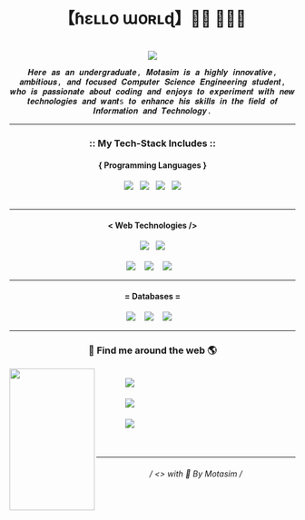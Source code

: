    # <h1 align="center">【﻿ɦɛʟʟօ աօʀʟɖ】👋🏼 👨🏼‍💻<h1>
   
<p align="center">
<samp> 
   <img align="center" src="https://github.com/motasimmakki/motasimmakki/blob/master/My-Tech-Cover-Pinned.png">
   </samp>
   
<p align="center">
  <samp> 
   𝑯𝒆𝒓𝒆 𝒂𝒔 𝒂𝒏 𝒖𝒏𝒅𝒆𝒓𝒈𝒓𝒂𝒅𝒖𝒂𝒕𝒆, 𝑴𝒐𝒕𝒂𝒔𝒊𝒎 𝒊𝒔 𝒂 𝒉𝒊𝒈𝒉𝒍𝒚 𝒊𝒏𝒏𝒐𝒗𝒂𝒕𝒊𝒗𝒆, 𝒂𝒎𝒃𝒊𝒕𝒊𝒐𝒖𝒔, 𝒂𝒏𝒅 𝒇𝒐𝒄𝒖𝒔𝒆𝒅 𝑪𝒐𝒎𝒑𝒖𝒕𝒆𝒓 𝑺𝒄𝒊𝒆𝒏𝒄𝒆 𝑬𝒏𝒈𝒊𝒏𝒆𝒆𝒓𝒊𝒏𝒈 𝒔𝒕𝒖𝒅𝒆𝒏𝒕, 𝒘𝒉𝒐 𝒊𝒔 𝒑𝒂𝒔𝒔𝒊𝒐𝒏𝒂𝒕𝒆 𝒂𝒃𝒐𝒖𝒕 𝒄𝒐𝒅𝒊𝒏𝒈 𝒂𝒏𝒅 𝒆𝒏𝒋𝒐𝒚𝒔 𝒕𝒐 𝒆𝒙𝒑𝒆𝒓𝒊𝒎𝒆𝒏𝒕 𝒘𝒊𝒕𝒉 𝒏𝒆𝒘 𝒕𝒆𝒄𝒉𝒏𝒐𝒍𝒐𝒈𝒊𝒆𝒔 𝒂𝒏𝒅 𝒘𝒂𝒏𝒕s 𝒕𝒐 𝒆𝒏𝒉𝒂𝒏𝒄𝒆 𝒉𝒊𝒔 𝒔𝒌𝒊𝒍𝒍𝒔 𝒊𝒏 𝒕𝒉𝒆 𝒇𝒊𝒆𝒍𝒅 𝒐𝒇 𝑰𝒏𝒇𝒐𝒓𝒎𝒂𝒕𝒊𝒐𝒏 𝒂𝒏𝒅 𝑻𝒆𝒄𝒉𝒏𝒐𝒍𝒐𝒈𝒚.
</samp>

<hr>
<h3 align="center"> :: My Tech-Stack Includes :: </h3>

<h4 align='center'>{ Programming Languages }</h4>
<p align='center'>
  <img src="https://github.com/motasimmakki/motasimmakki/blob/master/java.png" />&nbsp;&nbsp;
   <img src="https://github.com/motasimmakki/motasimmakki/blob/master/python.png" />&nbsp;&nbsp;
  <img src="https://github.com/motasimmakki/motasimmakki/blob/master/c.png" />&nbsp;&nbsp; 
  <img src="https://github.com/motasimmakki/motasimmakki/blob/master/c%2B%2B.png" /> <br> <br>
</p>
<hr>

<h4 align='center'>< Web Technologies /></h4>
<p align='center'>
  <img src="https://github.com/motasimmakki/motasimmakki/blob/master/html-5.png" />&nbsp;&nbsp;
  <img src="https://github.com/motasimmakki/motasimmakki/blob/master/css-3.png" /><br> <br>
  <img src="https://github.com/motasimmakki/motasimmakki/blob/master/javascript.png" />&nbsp;&nbsp;&nbsp; 
  <img src="https://github.com/motasimmakki/motasimmakki/blob/master/jquery.png" />&nbsp;&nbsp;&nbsp; 
  <img src="https://github.com/motasimmakki/motasimmakki/blob/master/nodejs.png" />&nbsp;&nbsp;&nbsp; 
</p>
<hr>

<h4 align='center'>= Databases =</h4>
<p align='center'>
  <img src="https://github.com/motasimmakki/motasimmakki/blob/master/sql.png" />&nbsp;&nbsp;&nbsp; 
  <img src="https://github.com/motasimmakki/motasimmakki/blob/master/pl-sql.png" />&nbsp;&nbsp;&nbsp; 
  <img src="https://github.com/motasimmakki/motasimmakki/blob/master/mongodb.png" />&nbsp;&nbsp;&nbsp; 
</p>
<hr>

<h3 align='center'>🔎 Find me around the web 🌎</h3>
<p>
   <img align="left" width="150" height="250" src="https://github.com/motasimmakki/motasimmakki/blob/master/boy.png"><br>&nbsp;&nbsp;&nbsp;&nbsp;&nbsp;&nbsp;&nbsp;&nbsp;&nbsp;&nbsp;&nbsp;&nbsp;
   <a href="https://www.linkedin.com/in/motasim-010b0a135/"> <img src="https://github.com/motasimmakki/motasimmakki/blob/master/linkedin.png" /> </a><br><br>&nbsp;&nbsp;&nbsp;&nbsp;&nbsp;&nbsp;&nbsp;&nbsp;&nbsp;&nbsp;&nbsp;&nbsp;
   <a href="https://twitter.com/AnomalousVector"> <img src="https://github.com/motasimmakki/motasimmakki/blob/master/twitter.png" /> </a><br><br>&nbsp;&nbsp;&nbsp;&nbsp;&nbsp;&nbsp;&nbsp;&nbsp;&nbsp;&nbsp;&nbsp;&nbsp;
   <a href="https://www.instagram.com/anomalousvector/"> <img src="https://github.com/motasimmakki/motasimmakki/blob/master/instagram.png" /> </a><br><br>&nbsp;&nbsp;&nbsp;&nbsp;&nbsp;&nbsp;&nbsp;&nbsp;&nbsp;&nbsp;&nbsp;&nbsp;
<p>
<hr>

<h6 align='center'>
   / <> with 🧡 By Motasim /
<h6>
